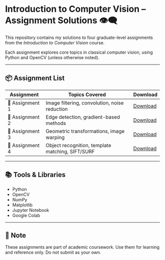 # Introduction to Computer Vision – Assignment Solutions 👁️‍🗨️

This repository contains my solutions to four graduate-level assignments from the *Introduction to Computer Vision* course.

Each assignment explores core topics in classical computer vision, using Python and OpenCV (unless otherwise noted).

---

## 📦 Assignment List

| Assignment | Topics Covered                             | Download |
|------------|---------------------------------------------|----------|
| 📁 Assignment 1 | Image filtering, convolution, noise reduction     | [Download](Assignment1.zip) |
| 📁 Assignment 2 | Edge detection, gradient-based methods            | [Download](Assignment2.zip) |
| 📁 Assignment 3 | Geometric transformations, image warping          | [Download](Assignment3.zip) |
| 📁 Assignment 4 | Object recognition, template matching, SIFT/SURF  | [Download](Assignment4.zip) |

---

## 📚 Tools & Libraries
- Python
- OpenCV
- NumPy
- Matplotlib
- Jupyter Notebook
- Google Colab

---

## 🧠 Note
These assignments are part of academic coursework. Use them for learning and reference only. Do not submit as your own.

